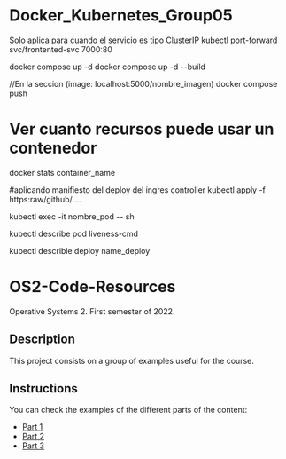 # Docker_Kubernetes_Group05

Solo aplica para cuando el servicio es tipo ClusterIP
kubectl port-forward svc/frontented-svc 7000:80


docker compose up -d
docker compose up -d --build


//En la seccion (image: localhost:5000/nombre_imagen)
docker compose push

# Ver cuanto recursos puede usar un contenedor
docker stats container_name



#aplicando manifiesto del deploy del ingres controller
kubectl apply -f https:raw/github/.... 


kubectl exec -it nombre_pod -- sh

kubectl describe pod liveness-cmd

kubectl describle deploy name_deploy

# OS2-Code-Resources
Operative Systems 2. First semester of 2022.

## Description
This project consists on a group of examples useful for the course.
## Instructions
You can check the examples of the different parts of the content:
 - [Part 1](./part1)
 - [Part 2](./part2)
 - [Part 3](./part3)
